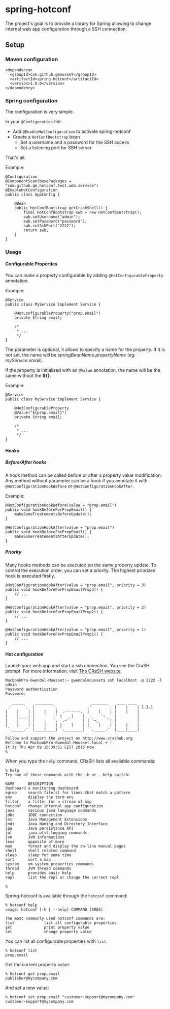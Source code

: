 # spring-hotconf
The project's goal is to provide a library for Spring allowing to change internal web app configuration through a SSH connection.

## Setup ##

### Maven configuration ###
    <dependency>
      <groupId>com.github.gmousset</groupId>
      <artifactId>spring-hotconf</artifactId>
      <version>1.0.0</version>
    </dependency>

### Spring configuration ###
The configuration is very simple. 

In your `@Configuration` file:

- Add `@EnableHotConfiguration` to activate spring-hotconf
- Create a `HotConfBootstrap` bean
	- Set a username and a password for the SSH access
	- Set a listening port for SSH server


That's all.

Example:

	@Configuration
	@ComponentScan(basePackages = "com.github.gm.hotconf.test.web.service")
	@EnableHotConfiguration
	public class AppConfig {

		@Bean
		public HotConfBootstrap getCrashShell() {
			final HotConfBootstrap swb = new HotConfBootstrap();
			swb.setUsername("admin");
			swb.setPassword("password");
			swb.setSshPort("2222");
			return swb;
		}	
	}

### Usage ###


#### Configurable Properties ####

You can make a property configurable by adding `@HotConfigurableProperty` annotation.

Example:

	@Service
	public class MyService implement Service {
		
		@HotConfigurableProperty("prop.email")
		private String email;
		
		/*
		 * ...
		 */
	}

The parameter is optional, it allows to specify a name for the property.
If it is not set, the name will be *springBeanName.propertyName* (eg: *myService.email*).

If the property is initialized with an `@Value` annotation, the name will be the same without the __${}__.

Example:

	@Service
	public class MyService implement Service {
		
		@HotConfigurableProperty
		@Value("${prop.email}")
		private String email;
		
		/*
		 * ...
		 */
	}

#### Hooks ####

##### Before/After hooks #####

A hook method can be called before or after a property value modification.
Any method without parameter can be a hook if you annotate it with `@HotConfigurationHookBefore` or `@HotConfigurationHookAfter`.

Example:

	@HotConfigurationHookBefore(value = "prop.email")
	public void hookBeforeForPropEmail() {
		makeSomeTreatementsBeforeUpdate();
	}
	
	@HotConfigurationHookAfter(value = "prop.email")
	public void hookBeforeForPropEmail() {
		makeSomeTreatementsAfterUpdate();
	}

##### Priority #####

Many hooks methods can be executed on the same property update.
To control the execution order, you can set a priority.
The highest priorized hook is executed firstly.

	@HotConfigurationHookAfter(value = "prop.email", priority = 3)
	public void hookBeforeForPropEmailProp3() {
		// ...
	}

	@HotConfigurationHookAfter(value = "prop.email", priority = 2)
	public void hookBeforeForPropEmailProp2() {
		// ...
	}

	@HotConfigurationHookAfter(value = "prop.email", priority = 1)
	public void hookBeforeForPropEmailProp1() {
		// ...
	}
	

#### Hot configuration ####

Launch your web app and start a ssh connection. You see the CraSH prompt. For more information, visit [The CRaSH website](http://www.crashub.org/).

	MacbookPro-Gwendal-Mousset:~ gwendalmousset$ ssh localhost -p 2222 -l admin
	Password authentication
	Password: 

	   _____     ________                 _______    ____ ____
	 .'     `.  |        `.             .'       `. |    |    | 1.3.1
	|    |    | |    |    |  .-------.  |    |    | |    |    |
	|    |____| |    `   .' |   _|    |  .    '~_ ` |         |
	|    |    | |    .   `.  .~'      | | `~_    `| |         |
	|    |    | |    |    | |    |    | |    |    | |    |    |
	 `._____.'  |____|____| `.________|  `._____.'  |____|____|
	
	Follow and support the project on http://www.crashub.org
	Welcome to MacbookPro-Gwendal-Mousset.local + !
	It is Thu Apr 09 15:39:51 CEST 2015 now
	% 

When you type the `help` command, CRaSH lists all available commands:

	% help
	Try one of these commands with the -h or --help switch:                                                                                                                                    
                                                                                                                                                                                           
	NAME      DESCRIPTION                                                                                                                                                                      
	dashboard a monitoring dashboard                                                                                                                                                           
	egrep     search file(s) for lines that match a pattern                                                                                                                                    
	env       display the term env                                                                                                                                                             
	filter    a filter for a stream of map                                                                                                                                                     
	hotconf   change internal app configuration                                                                                                                                                
	java      various java language commands                                                                                                                                                   
	jdbc      JDBC connection                                                                                                                                                                  
	jmx       Java Management Extensions                                                                                                                                                       
	jndi      Java Naming and Directory Interface                                                                                                                                              
	jpa       Java persistance API                                                                                                                                                             
	jul       java.util.logging commands                                                                                                                                                       
	jvm       JVM informations                                                                                                                                                                 
	less      opposite of more                                                                                                                                                                 
	man       format and display the on-line manual pages                                                                                                                                      
	shell     shell related command                                                                                                                                                            
	sleep     sleep for some time                                                                                                                                                              
	sort      sort a map                                                                                                                                                                       
	system    vm system properties commands                                                                                                                                                    
	thread    JVM thread commands                                                                                                                                                              
	help      provides basic help                                                                                                                                                              
	repl      list the repl or change the current repl                                                                                                                                         
	
	%

Spring-hotconf is available through the `hotconf` command:

	% hotconf help
	usage: hotconf [-h | --help] COMMAND [ARGS]

	The most commonly used hotconf commands are:
   	list             list all configurable properties
   	get              print property value
   	set              change property value

You can list all configurable properties with `list`:

	% hotconf list
	prop.email

Get the current property value:

	% hotconf get prop.email
	publisher@mycompany.com
	
And set a new value:

	% hotconf set prop.email "customer-support@mycompany.com"
	customer-support@mycompany.com
